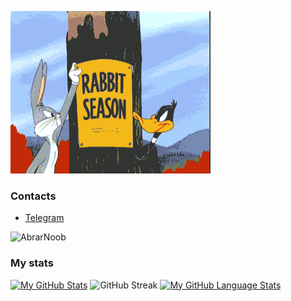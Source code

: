 <img src= "https://raw.githubusercontent.com/AbrarNoob/blah-blah/main/m9Ie58N.gif" height="260" width="320" class="center"> </h2>

### Contacts
-  [Telegram](https://telegram.me/AbrarNoob)

<p align="left"> <img src="https://komarev.com/ghpvc/?username=AbrarNoob&label=Profile%20Viewed&color=red" alt="AbrarNoob" /> </p>


### My stats
[![My GitHub Stats](https://github-readme-stats.vercel.app/api/?username=AbrarNoob&count_private=true&theme=blue-cyan&hide_border=true&border_radius=10&showicons=true)]()
![GitHub Streak](https://github-readme-streak-stats.herokuapp.com?user=AbrarNoob&theme=blue-cyan&hide_border=true&border_radius=10&showicons=true)
[![My GitHub Language Stats](https://github-readme-stats.vercel.app/api/top-langs/?username=AbrarNoob&langs_count=4&theme=blue-cyan&hide_border=true&border_radius=10)]()
